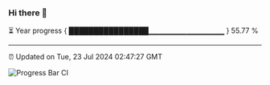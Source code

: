 ### Hi there 👋

⏳ Year progress { ████████████████▁▁▁▁▁▁▁▁▁▁▁▁▁▁ } 55.77 %

---

⏰ Updated on Tue, 23 Jul 2024 02:47:27 GMT

![Progress Bar CI](https://github.com/IshwaranRudhara/GIT-ACTION/workflows/Progress%20Bar%20CI/badge.svg)
